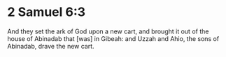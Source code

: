 # 2 Samuel 6:3

And they set the ark of God upon a new cart, and brought it out of the house of Abinadab that [was] in Gibeah: and Uzzah and Ahio, the sons of Abinadab, drave the new cart.